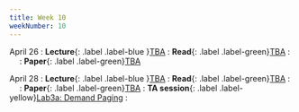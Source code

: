 ```yaml
---
title: Week 10
weekNumber: 10
---
```


April 26
: **Lecture**{: .label .label-blue }[TBA](#)
    : **Read**{: .label .label-green}[TBA](#)
: &emsp;
    : **Paper**{: .label .label-green}[TBA](#)

April 28
: **Lecture**{: .label .label-blue }[TBA](#)
    : **Read**{: .label .label-green}[TBA](#)
: &emsp;
    : **Paper**{: .label .label-green}[TBA](#)
: **TA session**{: .label .label-yellow}[Lab3a: Demand Paging](#)
    : &emsp;



